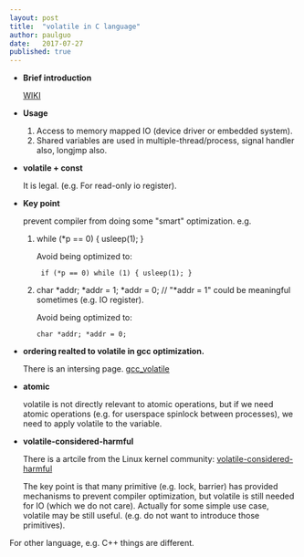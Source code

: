 ```yaml
---
layout: post
title:  "volatile in C language"
author: paulguo
date:   2017-07-27
published: true
---
```


- **Brief introduction**

   [WIKI](https://en.wikipedia.org/wiki/Volatile_(computer_programming))

- **Usage**

   1. Access to memory mapped IO (device driver or embedded system).
   2. Shared variables are used in multiple-thread/process, signal handler also, longjmp also.


- **volatile + const**

  It is legal. (e.g. For read-only io register). 

- **Key point**

  prevent compiler from doing some "smart" optimization. e.g. 
  1. while (*p == 0) { usleep(1); }

     Avoid being optimized to:

          if (*p == 0) while (1) { usleep(1); } 

  2. char *addr; *addr = 1; *addr = 0; // "*addr = 1" could be meaningful sometimes (e.g. IO register).

     Avoid being optimized to:

         char *addr; *addr = 0;

- **ordering realted to volatile in gcc optimization.**

  There is an intersing page. [gcc_volatile](https://gcc.gnu.org/onlinedocs/gcc/Volatiles.html) 

- **atomic**

   volatile is not directly relevant to atomic operations, but if we need atomic operations
   (e.g. for userspace spinlock between processes), we need to apply volatile to the variable.

- **volatile-considered-harmful**

  There is a artcile from the Linux kernel community:
  [volatile-considered-harmful](https://git.kernel.org/pub/scm/linux/kernel/git/torvalds/linux.git/plain/Documentation/process/volatile-considered-harmful.rst)

  The key point is that many primitive (e.g. lock, barrier) has provided mechanisms to prevent compiler optimization, but volatile is still needed for IO (which we do not care). Actually for some simple use case, volatile may be still useful.  (e.g. do not want to introduce those primitives).

For other language, e.g. C++ things are different.
